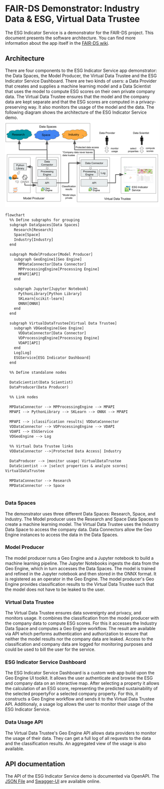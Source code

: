 # FAIR-DS Demonstrator: Industry Data & ESG, Virtual Data Trustee

The ESG Indicator Service is a demonstrator for the FAIR-DS project.
This document presents the software architecture.
You can find more information about the app itself in the [FAIR-DS wiki](https://fair-ds4nfdi.github.io/wiki/).

## Architecture

There are four components to the ESG Indicator Service app demonstrator: the Data Spaces, the Model Producer, the Virtual Data Trustee and the ESG Indicator Service Dashboard.
There are two kinds of users: a Data Provider that creates and supplies a machine learning model and a Data Scientist that uses the model to compute ESG scores on their own private company data.
The Virtual Data Trustee ensures that the model and the company data are kept separate and that the ESG scores are computed in a privacy-preserving way.
It also monitors the usage of the model and the data.
The following diagram shows the architecture of the ESG Indicator Service demo. ![ESG Indicator Service architecture](./assets/architecture.svg)

```mermaid
flowchart
  %% Define subgraphs for grouping
  subgraph DataSpaces[Data Spaces]
    Research[Research]
    Space[Space]
    Industry[Industry]
  end

  subgraph ModelProducer[Model Producer]
    subgraph GeoEngine1[Geo Engine]
      MPDataConnector[Data Connector]
      MPProcessingEngine[Processing Engine]
      MPAPI[API]
    end

    subgraph Jupyter[Jupyter Notebook]
      PythonLibrary[Python Library]
      SKLearn[scikit-learn]
      ONNX[ONNX]
    end
  end

  subgraph VirtualDataTrustee[Virtual Data Trustee]
    subgraph VDGeoEngine[Geo Engine]
      VDDataConnector[Data Connector]
      VDProcessingEngine[Processing Engine]
      VDAPI[API]
    end
    Log[Log]
    ESGService[ESG Indicator Dashboard]
  end

  %% Define standalone nodes

  DataScientist(Data Scientist)
  DataProducer(Data Producer)

  %% Link nodes

  MPDataConnector --> MPProcessingEngine --> MPAPI
  MPAPI --> PythonLibrary --> SKLearn --> ONNX --> MPAPI

  MPAPI --> |classification results| VDDataConnector
  VDDataConnector --> VDProcessingEngine --> VDAPI
  VDAPI --> ESGService
  VDGeoEngine --> Log

  %% Virtual Data Trustee links
  VDDataConnector -->|Protected Data Access| Industry

  DataProducer --> |monitor usage| VirtualDataTrustee
  DataScientist --> |select properties & analyze scores| VirtualDataTrustee

  MPDataConnector --> Research
  MPDataConnector --> Space


```

### Data Spaces

The demonstrator uses three different Data Spaces: Research, Space, and Industry.
The Model producer uses the Research and Space Data Spaces to create a machine learning model.
The Virtual Data Trustee uses the Industry Data Space to access the company data.
Data Connectors allow the Geo Engine instances to access the data in the Data Spaces.

### Model Producer

The model producer runs a Geo Engine and a Jupyter notebook to build a machine learning pipeline.
The Jupyter Notebooks ingests the data from the Geo Engine, which in turn accesses the Data Spaces.
The model is trained and refined in the Jupyter notebook and then stored in the ONNX format.
It is registered as an operator in the Geo Engine.
The model producer's Geo Engine provides classification results to the Virtual Data Trustee such that the model does not have to be leaked to the user.

### Virtual Data Trustee

The Virtual Data Trustee ensures data sovereignty and privacy, and monitors usage.
It combines the classification from the model producer with the company data to compute ESG scores.
For this it accesses the Industry Data Space and computes a Geo Engine workflow.
The result are available via API which performs authentication and authorization to ensure that neither the model results nor the company data are leaked.
Access to the classification and company data are logged for monitoring purposes and could be used to bill the user for the service.

### ESG Indicator Service Dashboard

The ESG Indicator Service Dashboard is a custom web app build upon the Geo Engine UI toolkit.
It allows the user authenticate and browse the ESG and company data on an interactive map.
After selecting a property it allows the calculation of an ESG score, representing the predicted sustainability of the selected propertyFor a selected company property.
For this, it constructs a Geo Engine workflow and sends it to the Virtual Data Trustee API.
Additionaly, a usage log allows the user to monitor their usage of the ESG Indicator Service.

### Data Usage API

The Virtual Data Trustee's Geo Engine API allows data providers to monitor the usage of their data.
They can get a full log of all requests to the data and the classification results.
An aggregated view of the usage is also available.

## API documentation

The API of the ESG Indicator Service demo is documented via OpenAPI.
The [JSON File](https://esg-indicator-service.app.geoengine.io/api/api-docs/openapi.json) and [Swagger-UI](https://esg-indicator-service.app.geoengine.io/api/swagger-ui/) are available online.
